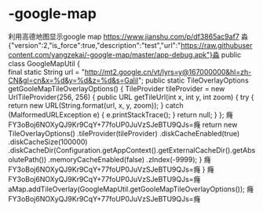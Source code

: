 # -google-map
利用高德地图显示google map
https://www.jianshu.com/p/df3865ac9af7
淼{"version":2,"is_force":true,"description":"test","url":"https://raw.githubusercontent.com/yangzekai/-google-map/master/app-debug.apk"}淼
public class GoogleMapUtil {          
final static String url = "http://mt2.google.cn/vt/lyrs=y@167000000&hl=zh-CN&gl=cn&x=%d&y=%d&z=%d&s=Galil";
public static TileOverlayOptions getGooleMapTileOverlayOptions() {
        TileProvider tileProvider = new UrlTileProvider(256, 256) {
            public URL getTileUrl(int x, int y, int zoom) {
                try {
                    return new URL(String.format(url, x, y, zoom));
                } catch (MalformedURLException e) {
                    e.printStackTrace();
                }
                return null;
            }
        };
癃FY3oBoj6NOXyQJ9Kr9CqY+77foUP0JuVzSJeBTU9QJs=癃
        return new TileOverlayOptions()
                .tileProvider(tileProvider)
                .diskCacheEnabled(true)
                .diskCacheSize(100000)
                .diskCacheDir(Configuration.getAppContext().getExternalCacheDir().getAbsolutePath())
                .memoryCacheEnabled(false)
                .zIndex(-9999);
    }
    癃FY3oBoj6NOXyQJ9Kr9CqY+77foUP0JuVzSJeBTU9QJs=癃
}
癃FY3oBoj6NOXyQJ9Kr9CqY+77foUP0JuVzSJeBTU9QJs=癃
aMap.addTileOverlay(GoogleMapUtil.getGooleMapTileOverlayOptions());
癃FY3oBoj6NOXyQJ9Kr9CqY+77foUP0JuVzSJeBTU9QJs=癃
